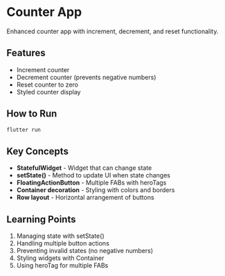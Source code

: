 # Counter App

Enhanced counter app with increment, decrement, and reset functionality.

## Features

- Increment counter
- Decrement counter (prevents negative numbers)
- Reset counter to zero
- Styled counter display

## How to Run

```bash
flutter run
```

## Key Concepts

- **StatefulWidget** - Widget that can change state
- **setState()** - Method to update UI when state changes
- **FloatingActionButton** - Multiple FABs with heroTags
- **Container decoration** - Styling with colors and borders
- **Row layout** - Horizontal arrangement of buttons

## Learning Points

1. Managing state with setState()
2. Handling multiple button actions
3. Preventing invalid states (no negative numbers)
4. Styling widgets with Container
5. Using heroTag for multiple FABs
